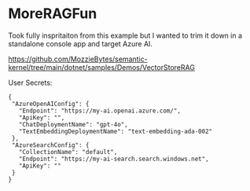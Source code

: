 # MoreRAGFun

Took fully inspritaiton from this example but I wanted to trim it down in a standalone console app and target Azure AI.

https://github.com/MozzieBytes/semantic-kernel/tree/main/dotnet/samples/Demos/VectorStoreRAG
 
 User Secrets:

 ```
 {
  "AzureOpenAIConfig": {
    "Endpoint": "https://my-ai.openai.azure.com/",
    "ApiKey": "",
    "ChatDeploymentName": "gpt-4o",
    "TextEmbeddingDeploymentName": "text-embedding-ada-002"
  },
  "AzureSearchConfig": {
    "CollectionName": "default",
    "Endpoint": "https://my-ai-search.search.windows.net",
    "ApiKey": ""
  }
}
```